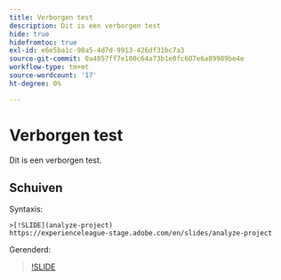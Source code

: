 ```yaml
---
title: Verborgen test
description: Dit is een verborgen test
hide: true
hidefromtoc: true
exl-id: e6e5ba1c-98a5-4d7d-9913-426df31bc7a3
source-git-commit: 0a4857ff7e100c64a73b1e0fc607e6a89989be4e
workflow-type: tm+mt
source-wordcount: '17'
ht-degree: 0%

---
```


# Verborgen test

Dit is een verborgen test.

## Schuiven

Syntaxis:

```
>[!SLIDE](analyze-project)
https://experienceleague-stage.adobe.com/en/slides/analyze-project
```

Gerenderd:

>[!SLIDE](analyze-project)

